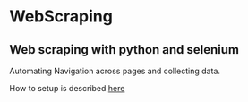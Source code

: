 # WebScraping
## Web scraping with python and selenium

Automating Navigation across pages and collecting data.

How to setup is described [here](SettingUp.md)


